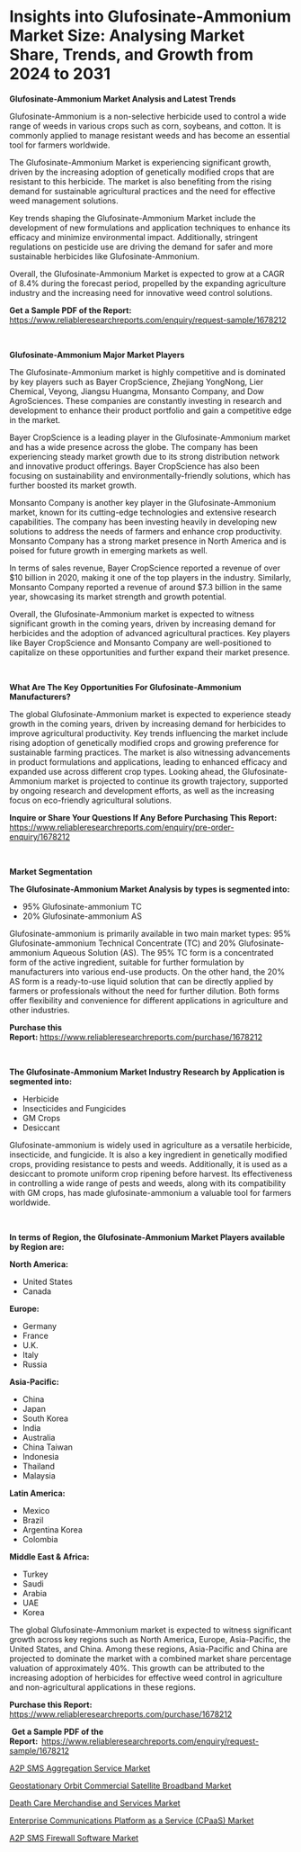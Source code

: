 <p><h1>Insights into Glufosinate-Ammonium Market Size: Analysing Market Share, Trends, and Growth from 2024 to 2031</h1></p><p><strong>Glufosinate-Ammonium Market Analysis and Latest Trends</strong></p>
<p><p>Glufosinate-Ammonium is a non-selective herbicide used to control a wide range of weeds in various crops such as corn, soybeans, and cotton. It is commonly applied to manage resistant weeds and has become an essential tool for farmers worldwide.</p><p>The Glufosinate-Ammonium Market is experiencing significant growth, driven by the increasing adoption of genetically modified crops that are resistant to this herbicide. The market is also benefiting from the rising demand for sustainable agricultural practices and the need for effective weed management solutions.</p><p>Key trends shaping the Glufosinate-Ammonium Market include the development of new formulations and application techniques to enhance its efficacy and minimize environmental impact. Additionally, stringent regulations on pesticide use are driving the demand for safer and more sustainable herbicides like Glufosinate-Ammonium.</p><p>Overall, the Glufosinate-Ammonium Market is expected to grow at a CAGR of 8.4% during the forecast period, propelled by the expanding agriculture industry and the increasing need for innovative weed control solutions.</p></p>
<p><strong>Get a Sample PDF of the Report:&nbsp;</strong> <a href="https://www.reliableresearchreports.com/enquiry/request-sample/1678212">https://www.reliableresearchreports.com/enquiry/request-sample/1678212</a></p>
<p>&nbsp;</p>
<p><strong>Glufosinate-Ammonium Major Market Players</strong></p>
<p><p>The Glufosinate-Ammonium market is highly competitive and is dominated by key players such as Bayer CropScience, Zhejiang YongNong, Lier Chemical, Veyong, Jiangsu Huangma, Monsanto Company, and Dow AgroSciences. These companies are constantly investing in research and development to enhance their product portfolio and gain a competitive edge in the market.</p><p>Bayer CropScience is a leading player in the Glufosinate-Ammonium market and has a wide presence across the globe. The company has been experiencing steady market growth due to its strong distribution network and innovative product offerings. Bayer CropScience has also been focusing on sustainability and environmentally-friendly solutions, which has further boosted its market growth.</p><p>Monsanto Company is another key player in the Glufosinate-Ammonium market, known for its cutting-edge technologies and extensive research capabilities. The company has been investing heavily in developing new solutions to address the needs of farmers and enhance crop productivity. Monsanto Company has a strong market presence in North America and is poised for future growth in emerging markets as well.</p><p>In terms of sales revenue, Bayer CropScience reported a revenue of over $10 billion in 2020, making it one of the top players in the industry. Similarly, Monsanto Company reported a revenue of around $7.3 billion in the same year, showcasing its market strength and growth potential.</p><p>Overall, the Glufosinate-Ammonium market is expected to witness significant growth in the coming years, driven by increasing demand for herbicides and the adoption of advanced agricultural practices. Key players like Bayer CropScience and Monsanto Company are well-positioned to capitalize on these opportunities and further expand their market presence.</p></p>
<p>&nbsp;</p>
<p><strong>What Are The Key Opportunities For Glufosinate-Ammonium Manufacturers?</strong></p>
<p><p>The global Glufosinate-Ammonium market is expected to experience steady growth in the coming years, driven by increasing demand for herbicides to improve agricultural productivity. Key trends influencing the market include rising adoption of genetically modified crops and growing preference for sustainable farming practices. The market is also witnessing advancements in product formulations and applications, leading to enhanced efficacy and expanded use across different crop types. Looking ahead, the Glufosinate-Ammonium market is projected to continue its growth trajectory, supported by ongoing research and development efforts, as well as the increasing focus on eco-friendly agricultural solutions.</p></p>
<p><strong>Inquire or Share Your Questions If Any Before Purchasing This Report:</strong> <a href="https://www.reliableresearchreports.com/enquiry/pre-order-enquiry/1678212">https://www.reliableresearchreports.com/enquiry/pre-order-enquiry/1678212</a></p>
<p>&nbsp;</p>
<p><strong>Market Segmentation</strong></p>
<p><strong>The Glufosinate-Ammonium Market Analysis by types is segmented into:</strong></p>
<p><ul><li>95% Glufosinate-ammonium TC</li><li>20% Glufosinate-ammonium AS</li></ul></p>
<p><p>Glufosinate-ammonium is primarily available in two main market types: 95% Glufosinate-ammonium Technical Concentrate (TC) and 20% Glufosinate-ammonium Aqueous Solution (AS). The 95% TC form is a concentrated form of the active ingredient, suitable for further formulation by manufacturers into various end-use products. On the other hand, the 20% AS form is a ready-to-use liquid solution that can be directly applied by farmers or professionals without the need for further dilution. Both forms offer flexibility and convenience for different applications in agriculture and other industries.</p></p>
<p><strong>Purchase this Report:&nbsp;</strong><a href="https://www.reliableresearchreports.com/purchase/1678212">https://www.reliableresearchreports.com/purchase/1678212</a></p>
<p>&nbsp;</p>
<p><strong>The Glufosinate-Ammonium Market Industry Research by Application is segmented into:</strong></p>
<p><ul><li>Herbicide</li><li>Insecticides and Fungicides</li><li>GM Crops</li><li>Desiccant</li></ul></p>
<p><p>Glufosinate-ammonium is widely used in agriculture as a versatile herbicide, insecticide, and fungicide. It is also a key ingredient in genetically modified crops, providing resistance to pests and weeds. Additionally, it is used as a desiccant to promote uniform crop ripening before harvest. Its effectiveness in controlling a wide range of pests and weeds, along with its compatibility with GM crops, has made glufosinate-ammonium a valuable tool for farmers worldwide.</p></p>
<p>&nbsp;</p>
<p><strong>In terms of Region, the Glufosinate-Ammonium Market Players available by Region are:</strong></p>
<p>
    <p> <strong> North America: </strong>
        <ul>
            <li>United States</li>
            <li>Canada</li>
        </ul>
        </p> 
    <p> <strong> Europe: </strong>
        <ul>
            <li>Germany</li>
            <li>France</li>
            <li>U.K.</li>
            <li>Italy</li>
            <li>Russia</li>
        </ul>
        </p> 
    <p> <strong> Asia-Pacific: </strong>
        <ul>
            <li>China</li>
            <li>Japan</li>
            <li>South Korea</li>
            <li>India</li>
            <li>Australia</li>
            <li>China Taiwan</li>
            <li>Indonesia</li>
            <li>Thailand</li>
            <li>Malaysia</li>
        </ul>
        </p> 
    <p> <strong> Latin America: </strong>
        <ul>
            <li>Mexico</li>
            <li>Brazil</li>
            <li>Argentina Korea</li>
            <li>Colombia</li>
        </ul>
        </p> 
    <p> <strong> Middle East & Africa: </strong>
        <ul>
            <li>Turkey</li>
            <li>Saudi</li>
            <li>Arabia</li>
            <li>UAE</li>
            <li>Korea</li>
        </ul>
    </p>
    </p>
<p><p>The global Glufosinate-Ammonium market is expected to witness significant growth across key regions such as North America, Europe, Asia-Pacific, the United States, and China. Among these regions, Asia-Pacific and China are projected to dominate the market with a combined market share percentage valuation of approximately 40%. This growth can be attributed to the increasing adoption of herbicides for effective weed control in agriculture and non-agricultural applications in these regions.</p></p>
<p><strong>Purchase this Report: </strong><a href="https://www.reliableresearchreports.com/purchase/1678212">https://www.reliableresearchreports.com/purchase/1678212</a></p>
<p>&nbsp;<strong>Get a Sample PDF of the Report:&nbsp;&nbsp;</strong><a href="https://www.reliableresearchreports.com/enquiry/request-sample/1678212">https://www.reliableresearchreports.com/enquiry/request-sample/1678212</a></p>
<p><strong></strong></p>
<p><p><a href="https://medium.com/@laurynframi1907/a2p-sms-aggregation-service-market-trends-and-market-analysis-forecasted-for-period-2024-2031-1a599c7b1bca">A2P SMS Aggregation Service Market</a></p><p><a href="https://medium.com/@laurynframi1907/geostationary-orbit-commercial-satellite-broadband-market-trends-forecast-and-competitive-9a74f5443bd4">Geostationary Orbit Commercial Satellite Broadband Market</a></p><p><a href="https://medium.com/@laurynframi1907/death-care-merchandise-and-services-market-competitive-analysis-market-trends-and-forecast-to-8289a1c2f378">Death Care Merchandise and Services Market</a></p><p><a href="https://medium.com/@laurynframi1907/enterprise-communications-platform-as-a-service-cpaas-market-outlook-industry-overview-and-e6a936c3c50a">Enterprise Communications Platform as a Service (CPaaS) Market</a></p><p><a href="https://medium.com/@laurynframi1907/a2p-sms-firewall-software-market-report-reveals-the-latest-trends-and-growth-opportunities-of-this-8e2080b68c3b">A2P SMS Firewall Software Market</a></p></p>